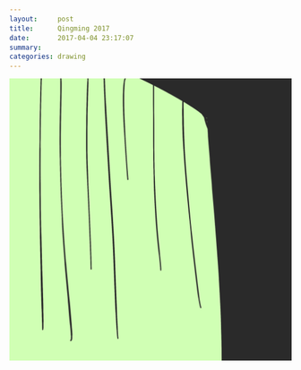 ```yaml
---
layout:     post
title:      Qingming 2017
date:       2017-04-04 23:17:07
summary:    
categories: drawing
---
```

![Qingming 2017](/images/diary/Qingming-2017.png "I am DEPRESSED.")
